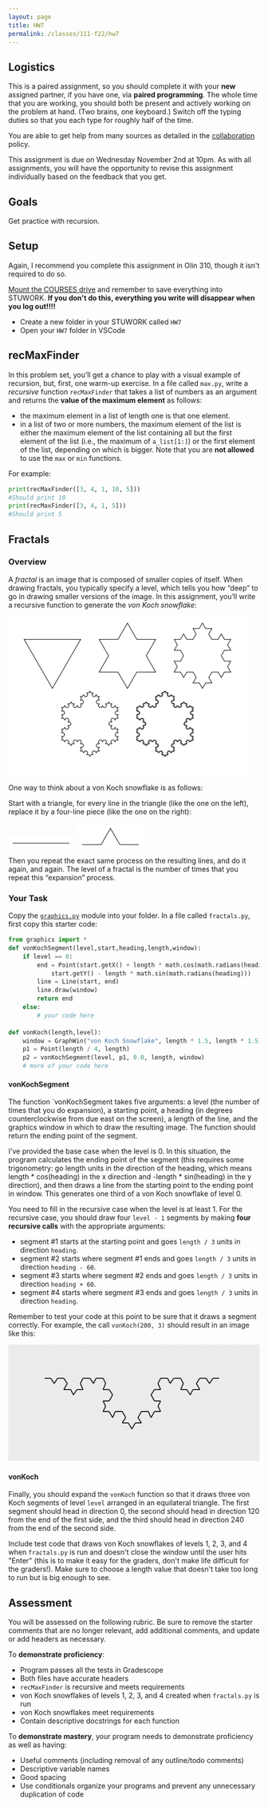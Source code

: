 ```yaml
---
layout: page
title: HW7
permalink: /classes/111-f22/hw7
---
```


## Logistics

This is a paired assignment, so you should complete it with your **new** assigned partner, if you have one, via **paired programming**. 
The whole time that you are working, you should both be present and actively working on the problem at hand. 
(Two brains, one keyboard.) 
Switch off the typing duties so that you each type for roughly half of the time. 

You are able to get help from many sources as detailed in the [collaboration](collaboration) policy.

This assignment is due on Wednesday November 2nd at 10pm. 
As with all assignments, you will have the opportunity to revise this assignment individually based on the feedback that you get.

## Goals
Get practice with recursion.

## Setup

Again, I recommend you complete this assignment in Olin 310, though it isn't required to do so.

[Mount the COURSES drive](https://wiki.carleton.edu/pages/viewpage.action?spaceKey=carl&title=CS+111+and+201+workflow+in+CS+labs) and remember to save everything into STUWORK. **If you don't do this, everything you write will disappear when you log out!!!!**
* Create a new folder in your STUWORK called `HW7`
* Open your `HW7` folder in VSCode

## recMaxFinder
In this problem set, you’ll get a chance to play with a visual example of recursion, but, first, one warm-up exercise. 
In a file called `max.py`, write a *recursive* function `recMaxFinder` that takes a list of numbers as an argument and returns the **value of the maximum element** as follows:
* the maximum element in a list of length one is that one element.
* in a list of two or more numbers, the maximum element of the list is either the maximum element of the list containing all but the first element of the list (i.e., the maximum of `a_list[1:]`) or the first element of the list, depending on which is bigger. Note that you are **not allowed** to use the `max` or `min` functions.

For example:
```python
print(recMaxFinder([3, 4, 1, 10, 5]))
#Should print 10
print(recMaxFinder([3, 4, 1, 5]))
#Should print 5
```

## Fractals

### Overview
A *fractal* is an image that is composed of smaller copies of itself. When drawing fractals, you typically specify a level, which tells you how “deep” to go in drawing smaller versions of the image. 
In this assignment, you’ll write a recursive function to generate the *von Koch snowflake*:

![A series of five progressively more complex snowflakes](/classes/111-w22/vonKochSnowflakes.png)

One way to think about a von Koch snowflake is as follows: 

Start with a triangle, for every line in the triangle (like the one on the left), replace it by a four-line piece (like the one on the right):

![A horizontal line](/classes/111-w22/vonKoch0.png) ![A horizontal line with an upward pointing trianguular section in the center](/classes/111-w22/vonKoch1.png)

Then you repeat the exact same process on the resulting lines, and do it again, and again. The level of a fractal is the number of times that you repeat this “expansion” process.

### Your Task

Copy the [`graphics.py`](/classes/111-w22/graphics.py) module into your folder.
In a file called `fractals.py`, first copy this starter code:
```python
from graphics import *
def vonKochSegment(level,start,heading,length,window):
    if level == 0:
        end = Point(start.getX() + length * math.cos(math.radians(heading)), 
            start.getY() - length * math.sin(math.radians(heading)))
        line = Line(start, end)
        line.draw(window)
        return end
    else:
        # your code here

def vonKoch(length,level):
    window = GraphWin("von Koch Snowflake", length * 1.5, length * 1.5)
    p1 = Point(length / 4, length)
    p2 = vonKochSegment(level, p1, 0.0, length, window)
    # more of your code here
```

#### vonKochSegment
The function `vonKochSegment takes five arguments: a level (the
number of times that you do expansion), a starting point, a heading (in degrees counterclockwise from due east on the screen), a length of the line, and the graphics window in which to draw the resulting
image. 
The function should return the ending point of the segment. 

I've provided the base case when the level is 0.
In this situation, the program calculates the ending point of the segment (this requires some trigonometry: go length units in the direction of the heading, which means length * cos(heading)
in the x direction and -length * sin(heading) in the y direction), and then draws a line from the starting point to the ending point in window.
This generates one third of a von Koch snowflake of level 0.

You need to fill in the recursive case when the level is at least 1.
For the recursive case, you should draw four `level - 1` segments by making **four recursive calls** with the appropriate arguments:
* segment #1 starts at the starting point and goes `length / 3` units in direction `heading`.
* segment #2 starts where segment #1 ends and goes `length / 3` units in direction `heading - 60`.
* segment #3 starts where segment #2 ends and goes `length / 3` units in direction `heading + 60`.
* segment #4 starts where segment #3 ends and goes `length / 3` units in direction `heading`.

Remember to test your code at this point to be sure that it draws a segment correctly.
For example, the call `vonKoch(200, 3)` should result in an image like this:

![A partial von Koch snowflake](/classes/111-w22/vonKochPartial3.png)

#### vonKoch
Finally, you should expand the `vonKoch` function so that it draws three von Koch segments of level `level` arranged in an equilateral triangle. The first segment should head in direction 0, the second should head in direction 120 from the end of the first side, and the third should head in direction 240 from the end of the second side.

Include test code that draws von Koch snowflakes of levels 1, 2, 3, and 4 when `fractals.py` is run and doesn't close the window until the user hits "Enter" (this is to make it easy for the graders, don't make life difficult for the graders!).
Make sure to choose a length value that doesn't take too long to run but is big enough to see.

## Assessment
You will be assessed on the following rubric.
Be sure to remove the starter comments that are no longer relevant, add additional comments, and update or add headers as necessary.

To **demonstrate proficiency**:
* Program passes all the tests in Gradescope 
* Both files have accurate headers
* `recMaxFinder` is recursive and meets requirements
* von Koch snowflakes of levels 1, 2, 3, and 4 created when `fractals.py` is run
* von Koch snowflakes meet requirements
* Contain descriptive docstrings for each function

To **demonstrate mastery**, your program needs to demonstrate proficiency as well as having:
* Useful comments (including removal of any outline/todo comments)
* Descriptive variable names
* Good spacing
* Use conditionals organize your programs and prevent any unnecessary duplication of code